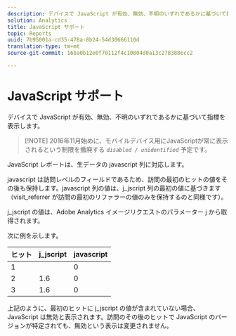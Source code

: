 ```yaml
---
description: デバイスで JavaScript が有効、無効、不明のいずれであるかに基づいて指標を表示します。
solution: Analytics
title: JavaScript サポート
topic: Reports
uuid: 7b95001a-cd35-478a-8b24-54d30666110d
translation-type: tm+mt
source-git-commit: 16ba0b12e0f70112f4c10804d0a13c278388ecc2

---
```



# JavaScript サポート

デバイスで JavaScript が有効、無効、不明のいずれであるかに基づいて指標を表示します。

> [!NOTE] 2016年11月始めに、モバイルデバイス用にJavaScriptが常に表示されるという制限を撤廃する *`disabled / unidentified`* 予定です。

JavaScript レポートは、生データの javascript 列に対応します。

javascript は訪問レベルのフィールドであるため、訪問の最初のヒットの値をその後も保持します。javascript 列の値は、j_jscript 列の最初の値に基づきます（visit_referrer が訪問の最初のリファラーの値のみを保持するのと同様です）。

j_jscript の値は、Adobe Analytics イメージリクエストのパラメーター j から取得されます。

次に例を示します。

| ヒット | j_jscript | javascript |
|---|---|---|
| 1 |  | 0 |
| 2 | 1.6 | 0 |
| 3 | 1.6 | 0 |

上記のように、最初のヒットに j_jscript の値が含まれていない場合、JavaScript は無効と表示されます。訪問のその後のヒットで JavaScript のバージョンが特定されても、無効という表示は変更されません。
